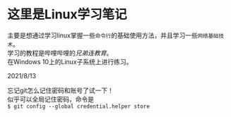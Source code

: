 # 这里是Linux学习笔记
主要是想通过学习linux掌握一些`命令行`的基础使用方法，并且学习一些`网络基础技术`。\
学习的教程是哔哩哔哩的*兄弟连教育*。\
在Windows 10上的Linux子系统上进行练习。


2021/8/13

忘记git怎么记住密码和账号了试一下！\
似乎可以全局记住密码，命令是\
`$ git config --global credential.helper store`

